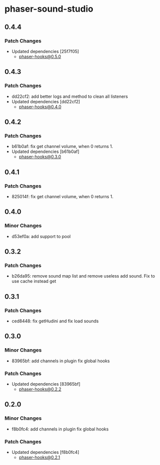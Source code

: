 # phaser-sound-studio

## 0.4.4

### Patch Changes

- Updated dependencies [25f7f05]
  - phaser-hooks@0.5.0

## 0.4.3

### Patch Changes

- dd22cf2: add better logs and method to clean all listeners
- Updated dependencies [dd22cf2]
  - phaser-hooks@0.4.0

## 0.4.2

### Patch Changes

- b61b0af: fix get channel volume, when 0 returns 1.
- Updated dependencies [b61b0af]
  - phaser-hooks@0.3.0

## 0.4.1

### Patch Changes

- 825014f: fix get channel volume, when 0 returns 1.

## 0.4.0

### Minor Changes

- d53ef0a: add support to pool

## 0.3.2

### Patch Changes

- b26da95: remove sound map list and remove useless add sound. Fix to use cache instead get

## 0.3.1

### Patch Changes

- ced8448: fix getHudini and fix load sounds

## 0.3.0

### Minor Changes

- 83965bf: add channels in plugin
  fix global hooks

### Patch Changes

- Updated dependencies [83965bf]
  - phaser-hooks@0.2.2

## 0.2.0

### Minor Changes

- f8b0fc4: add channels in plugin
  fix global hooks

### Patch Changes

- Updated dependencies [f8b0fc4]
  - phaser-hooks@0.2.1
